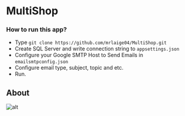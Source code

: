 # MultiShop
### How to run this app?

- Type `git clone https://github.com/mrlaige04/MultiShop.git`
- Create SQL Server and write connection string to `appsettings.json`
- Configure your Google SMTP Host to Send Emails in `emailsmtpconfig.json`
- Configure email type, subject, topic and etc.
- Run.


## About
![alt](https://cdn.pixabay.com/photo/2017/03/29/04/09/shopping-icon-2184065_1280.png)
